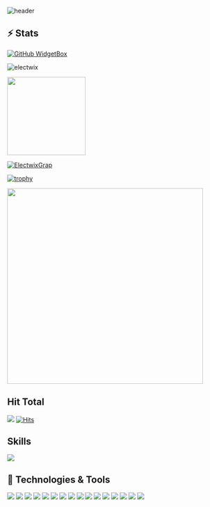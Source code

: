 

![header](https://capsule-render.vercel.app/api?type=waving&color=0:EEFF00,100:a82da8&height=300&section=header&text=ElecTwix's%20Github&fontSize=90&animation=fadeIn&fontAlignY=38&desc=Hello%20Welcome%20to%20%20my%20profile%20&descAlignY=51&descAlign=62)

## ⚡ Stats 

[![GitHub WidgetBox](https://github-widgetbox.vercel.app/api/profile?username=ElecTwix&data=followers,repositories,stars,commits)]()

<p><img align="center" src="https://github-readme-streak-stats.herokuapp.com/?user=electwix&theme=dark" alt="electwix" /></p>
<a href="https://github.com/Electwix">
<img height="180em" src="https://github-readme-stats.vercel.app/api?username=Electwix&count_private=true&theme=radical&show_icons=true&hide=stars"/>



[![ElectwixGrap](https://activity-graph.herokuapp.com/graph?username=Electwix&hide_border=true&theme=xcode)](https://github.com/ElecTwix)
  
[![trophy](https://github-profile-trophy.vercel.app/?username=Electwix)]([https://github.com/ryo-ma/github-profile-trophy](https://github.com/ElecTwix))
  
  <img height="450em" src="https://github-readme-stats.vercel.app/api/top-langs/?username=Electwix&count_private=true&theme=radical&show_icons=true&langs_count=10"/>
  
## Hit Total
![](https://komarev.com/ghpvc/?username=ElecTwix)
[![Hits](https://hits.seeyoufarm.com/api/count/incr/badge.svg?url=https%3A%2F%2Fgithub.com%2FElecTwix&count_bg=%23FF0071&title_bg=%23555555&icon=&icon_color=%23724040&title=hits&edge_flat=false)]()
  
## Skills

[![](https://github-widgetbox.vercel.app/api/skills?names=go,bash,js,cpp,c,python,html,csharp,rust,json,lua,markdown)](https://github.com/Jurredr/github-widgetbox)
  
## 🔧 Technologies & Tools
![](https://img.shields.io/badge/OS-Linux-informational?style=flat&logo=linux&logoColor=white&color=ff016e)
![](https://img.shields.io/badge/Linux-Arch-informational?style=flat&logo=archlinux&logoColor=white&color=ff016e)
![](https://img.shields.io/badge/Editor-VSCode-informational?style=flat&logo=visualstudiocode&logoColor=white&color=ff016e)
![](https://img.shields.io/badge/Editor-CLion-informational?style=flat&logo=CLion&logoColor=white&color=ff016e)
![](https://img.shields.io/badge/Code-Go-informational?style=flat&logo=go&logoColor=white&color=ff016e)
![](https://img.shields.io/badge/Code-C++-informational?style=flat&logo=cplusplus&logoColor=white&color=ff016e)
![](https://img.shields.io/badge/Code-C-informational?style=flat&logo=c&logoColor=white&color=ff016e)
![](https://img.shields.io/badge/Code-CSharp-informational?style=flat&logo=csharp&logoColor=white&color=ff016e)
![](https://img.shields.io/badge/Code-Lua-informational?style=flat&logo=lua&logoColor=white&color=ff016e)
![](https://img.shields.io/badge/Code-NodeJS-informational?style=flat&logo=nodedotjs&logoColor=white&color=ff016e)
![](https://img.shields.io/badge/Code-Make-informational?style=flat&logo=cmake&logoColor=white&color=ff016e)
![](https://img.shields.io/badge/Shell-Bash-informational?style=flat&logo=gnu-bash&logoColor=white&color=ff016e)
![](https://img.shields.io/badge/Tools-SteamCMD-informational?style=flat&logo=steam&logoColor=white&color=ff016e)
![](https://img.shields.io/badge/Tools-Docker-informational?style=flat&logo=docker&logoColor=white&color=ff016e)
![](https://img.shields.io/badge/Cloud-GCP-informational?style=flat&logo=googlecloud&logoColor=white&color=ff016e)
![](https://img.shields.io/badge/Cloud-AWS-informational?style=flat&logo=amazonaws&logoColor=white&color=ff016e)

              


